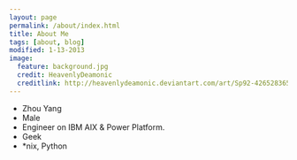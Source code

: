 ```yaml
---
layout: page
permalink: /about/index.html
title: About Me
tags: [about, blog]
modified: 1-13-2013
image:
  feature: background.jpg
  credit: HeavenlyDeamonic
  creditlink: http://heavenlydeamonic.deviantart.com/art/Sp92-426528365
---
```


* Zhou Yang
* Male
* Engineer on IBM AIX & Power Platform.
* Geek
* *nix, Python 
